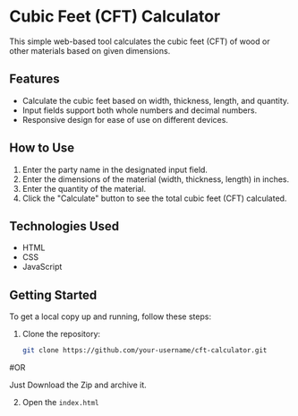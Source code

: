 # Cubic Feet (CFT) Calculator

This simple web-based tool calculates the cubic feet (CFT) of wood or other materials based on given dimensions.

## Features

- Calculate the cubic feet based on width, thickness, length, and quantity.
- Input fields support both whole numbers and decimal numbers.
- Responsive design for ease of use on different devices.

## How to Use

1. Enter the party name in the designated input field.
2. Enter the dimensions of the material (width, thickness, length) in inches.
3. Enter the quantity of the material.
4. Click the "Calculate" button to see the total cubic feet (CFT) calculated.

## Technologies Used

- HTML
- CSS
- JavaScript

## Getting Started

To get a local copy up and running, follow these steps:

1. Clone the repository:

   ```bash
   git clone https://github.com/your-username/cft-calculator.git
   ```
 #OR

 Just Download the Zip and archive it.
 
2. Open the `index.html`
